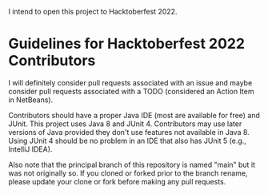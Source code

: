 I intend to open this project to Hacktoberfest 2022.

# Guidelines for Hacktoberfest 2022 Contributors

I will definitely consider pull requests associated with an issue and maybe 
consider pull requests associated with a TODO (considered an Action Item in 
NetBeans).

Contributors should have a proper Java IDE (most are available for free) and 
JUnit. This project uses Java 8 and JUnit 4. Contributors may use later versions 
of Java provided they don't use features not available in Java 8. Using JUnit 4 
should be no problem in an IDE that also has JUnit 5 (e.g., IntelliJ IDEA).

Also note that the principal branch of this repository is named "main" but it 
was not originally so. If you cloned or forked prior to the branch rename, 
please update your clone or fork before making any pull requests.